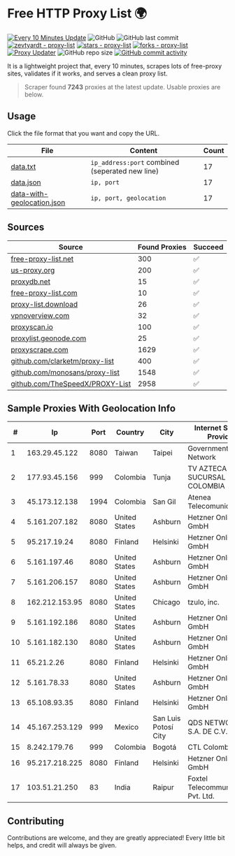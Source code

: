 
# Free HTTP Proxy List 🌍

[![Every 10 Minutes Update](https://github.com/mertguvencli/http-proxy-list/actions/workflows/main.yml/badge.svg?branch=main)](https://github.com/mertguvencli/http-proxy-list/actions/workflows/main.yml)
![GitHub](https://img.shields.io/github/license/mertguvencli/http-proxy-list)
![GitHub last commit](https://img.shields.io/github/last-commit/mertguvencli/http-proxy-list)
[![zevtyardt - proxy-list](https://img.shields.io/static/v1?label=zevtyardt&message=proxy-list&color=blue&logo=github)](https://github.com/zevtyardt/proxy-list "Go to GitHub repo")
[![stars - proxy-list](https://img.shields.io/github/stars/zevtyardt/proxy-list?style=social)](https://github.com/zevtyardt/proxy-list)
[![forks - proxy-list](https://img.shields.io/github/forks/zevtyardt/proxy-list?style=social)](https://github.com/zevtyardt/proxy-list)
[![Proxy Updater](https://github.com/zevtyardt/proxy-list/workflows/Proxy%20Updater/badge.svg)](https://github.com/zevtyardt/proxy-list/actions?query=workflow:"Proxy+Updater")
![GitHub repo size](https://img.shields.io/github/repo-size/zevtyardt/proxy-list)
[![GitHub commit activity](https://img.shields.io/github/commit-activity/m/zevtyardt/proxy-list?logo=commits)](https://github.com/zevtyardt/proxy-list/commits/main)

It is a lightweight project that, every 10 minutes, scrapes lots of free-proxy sites, validates if it works, and serves a clean proxy list.

> Scraper found **7243** proxies at the latest update. Usable proxies are below.

## Usage

Click the file format that you want and copy the URL.

|File|Content|Count|
|----|-------|-----|
|[data.txt](https://raw.githubusercontent.com/mertguvencli/http-proxy-list/main/proxy-list/data.txt)|`ip_address:port` combined (seperated new line)|17|
|[data.json](https://raw.githubusercontent.com/mertguvencli/http-proxy-list/main/proxy-list/data.json)|`ip, port`|17|
|[data-with-geolocation.json](https://raw.githubusercontent.com/mertguvencli/http-proxy-list/main/proxy-list/data-with-geolocation.json)|`ip, port, geolocation`|17|

## Sources

|Source|Found Proxies|Succeed|
|------|-------------|-------|
|[free-proxy-list.net](https://free-proxy-list.net)|300|✅|
|[us-proxy.org](https://www.us-proxy.org)|200|✅|
|[proxydb.net](http://proxydb.net)|15|✅|
|[free-proxy-list.com](https://free-proxy-list.com/?page=&port=&type%5B%5D=http&type%5B%5D=https&up_time=0&search=Search)|10|✅|
|[proxy-list.download](https://www.proxy-list.download/HTTP)|26|✅|
|[vpnoverview.com](https://vpnoverview.com/privacy/anonymous-browsing/free-proxy-servers)|32|✅|
|[proxyscan.io](https://www.proxyscan.io)|100|✅|
|[proxylist.geonode.com](https://proxylist.geonode.com/api/proxy-list?limit=300&page=1&sort_by=lastChecked&sort_type=desc&protocols=http,https)|25|✅|
|[proxyscrape.com](https://api.proxyscrape.com/v2/?request=displayproxies&protocol=http&timeout=10000&country=all&ssl=all&anonymity=all)|1629|✅|
|[github.com/clarketm/proxy-list](https://raw.githubusercontent.com/clarketm/proxy-list/master/proxy-list-raw.txt)|400|✅|
|[github.com/monosans/proxy-list](https://raw.githubusercontent.com/monosans/proxy-list/main/proxies/http.txt)|1548|✅|
|[github.com/TheSpeedX/PROXY-List](https://raw.githubusercontent.com/TheSpeedX/PROXY-List/master/http.txt)|2958|✅|


## Sample Proxies With Geolocation Info

|#|Ip|Port|Country|City|Internet Service Provider|
|-|--|----|-------|----|-------------------------|
|1|163.29.45.122|8080|Taiwan|Taipei|Government Service Network|
|2|177.93.45.156|999|Colombia|Tunja|TV AZTECA SUCURSAL COLOMBIA|
|3|45.173.12.138|1994|Colombia|San Gil|Atenea Telecomunicaciones|
|4|5.161.207.182|8080|United States|Ashburn|Hetzner Online GmbH|
|5|95.217.19.24|8080|Finland|Helsinki|Hetzner Online GmbH|
|6|5.161.197.46|8080|United States|Ashburn|Hetzner Online GmbH|
|7|5.161.206.157|8080|United States|Ashburn|Hetzner Online GmbH|
|8|162.212.153.95|8080|United States|Chicago|tzulo, inc.|
|9|5.161.192.186|8080|United States|Ashburn|Hetzner Online GmbH|
|10|5.161.182.130|8080|United States|Ashburn|Hetzner Online GmbH|
|11|65.21.2.26|8080|Finland|Helsinki|Hetzner Online GmbH|
|12|5.161.78.33|8080|United States|Ashburn|Hetzner Online GmbH|
|13|65.108.93.35|8080|Finland|Helsinki|Hetzner Online GmbH|
|14|45.167.253.129|999|Mexico|San Luis Potosí City|QDS NETWORKS, S.A. DE C.V.|
|15|8.242.179.76|999|Colombia|Bogotá|CTL Colombia|
|16|95.217.218.225|8080|Finland|Helsinki|Hetzner Online GmbH|
|17|103.51.21.250|83|India|Raipur|Foxtel Telecommunications Pvt. Ltd.|



## Contributing

Contributions are welcome, and they are greatly appreciated! Every
little bit helps, and credit will always be given.

